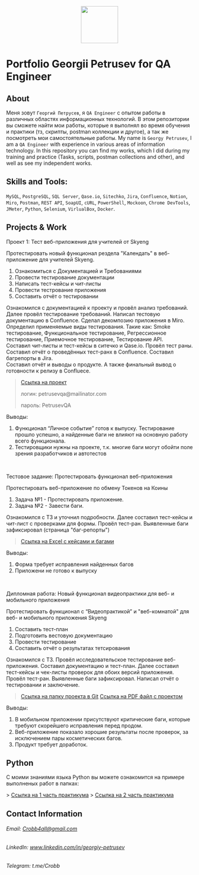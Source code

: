 <div id="header" align="center">
  <img src="https://media.giphy.com/media/owaW2hfLv4F7wyFeyM/giphy.gif" width="100"/>
</div>

# Portfolio Georgii Petrusev for QA Engineer
## About
Меня зовут ``Георгий Петрусев``, я ``QA Engineer`` с опытом работы в различных областях информационных технологий. В этом репозитории вы сможете найти мои работы, которые я выполнял во время обучения и практики (тз, скрипты, postman коллекции и другое), а так же посмотреть мои самостоятельные работы.
My name is ``Georgy Petrusev``, I am a ``QA Engineer`` with experience in various areas of information technology. In this repository you can find my works, which I did during my training and practice (Tasks, scripts, postman collections and other), and well as see my independent works.

## Skills and Tools:
``MySQL``, ``PostgreSQL``, ``SQL Server``, ``Qase.io``, ``Sitechko``, ``Jira``, ``Confluence``, ``Notion``, ``Miro``, ``Postman``, ``REST API``, ``SoapUI``, ``cURL``, ``PowerShell``, ``Mockoon``, ``Chrome DevTools``, ``JMeter``, ``Python``, ``Selenium``, ``VirlualBox``, ``Docker``.

## Projects & Work
<p> Проект 1: Тест веб-приложения для учителей от Skyeng</p>
<p>
   Протестировать новый функционал рездела "Календать" в веб-приложение для учителей Skyeng.
<p>
<ol>
  <li>Ознакомиться с Документацией и Требованиями</li>
  <li>Провести тестирование документации</li>
  <li>Написать тест-кейсы и чит-листы</li>
  <li>Провести тестрование приложения</li>
  <li>Составить отчёт о тестировании</li>
</ol>

Ознакомился с документацией к проекту и провёл анализ требований. Далее провёл тестирование требований. Написал тестовую документацию в Confluence. Сделал декомпозию приложения в Miro. <br />
   Определил применяемые виды тестирования. Такие как: Smoke тестирование, Функциональное тестирование, Регрессионное тестирование, Приемочное тестирование, Тестирование API. <br />
   Составил чит-листы и тест-кейсы в ситечко и Qase.io. Провёл тест раны. <br />
   Составил отчёт о проведённых тест-ранх в Confluence. Составил багрепорты в Jira. <br />
   Составил отчёт и выводы о продукте. А также финальный вывод о готовности к релизу в Confluece.

> <a href="https://petrusev-qa-bugreport.atlassian.net/l/cp/Ae9M3H41">Ссылка на проект</a>
> <p> логин: petrusevqa@mailinator.com </p>
> <p> пароль: PetrusevQA </p>
 
 <p>Выводы:<p>
<ol>
  <li>Функционал “Личное событие” готов к выпуску. Тестирование прошло успешно, а найденные баги не влияют на основную работу всего функционала.</li>
  <li>Тестировщики нужны на проекте, т.к. многие баги могут обойти поле зрения разработчиков и автотестов</li>
</ol>


<br> 



<p> Тестовое задание: Протестировать функционал веб-приложения</p>
<p>Протестировать веб-приложение по обмену Токенов на Коины<p>
<ol>
  <li>Задача №1 - Протестировать приложение.</li>
  <li>Задача №2 - Завести баги.</li>
</ol>

Ознакомился с ТЗ и уточнил подробности. Далее составил тест-кейсы и чит-лист с проверками для формы. Провёл тест-ран. Выявленные баги зафиксировал (страница "баг-репорты")

>  <a href="https://docs.google.com/spreadsheets/d/1tnbsh_SKyTlHI5CSo-_PeS6Sge-H5k2GIWa0Lo4SKmE/edit?usp=sharing">Ссылка на Excel с кейсами и багами</a>

 <p>Выводы:<p>
<ol>
  <li>Форма требует исправления найденных багов</li>
  <li>Приложени не готово к выпуску</li>
</ol>


<br> 



<p> Дипломная работа: Новый функционал видеопрактики для веб- и мобильного приложения</p>
<p>Протестировать функционал с “Видеопрактикой” и "веб-комнатой" для веб- и мобильного приложения Skyeng<p>
<ol>
  <li>Составить тест-план</li>
  <li>Подготовить вестовую документацию</li>
  <li>Провести тестирование</li>
  <li>Составить отчёт о результатах тетсирования</li>
</ol>

Ознакомился с ТЗ. Провёл исследовательское тестирование веб-приложения. Составил документацию и тест-план. Далее составил тест-кейсы и чек-листы проверок для обоих версий приложения. Провёл тест-ран. Выявленные баги зафиксировал. Написал отчёт о тестировании и заключение.

>  <a href="https://github.com/crobb4all/summary/tree/c8c7120596aed3539da62234135fb7dd6cbb8182/diplom">Ссылка на папку проекта в Git</a>
>  <a href="https://drive.google.com/file/d/1X0DFrlnA-MyCVQozXcGoLHfWgnAw8NAn/view?usp=sharing">Ссылка на PDF файл с проектом</a>

 <p>Выводы:<p>
<ol>
  <li>В мобильном приложении присутствуют критические баги, которые требуют скорейшего исправления перед продом.</li>
  <li>Веб-приложение показало хорошие результаты после проверок, за исключением пары косметических багов.</li>
  <li>Продукт требует доработок.</li>
</ol>

## Python
<p>С моими знаниями языка Python вы можете ознакомится на примере выполненых работ в папках:<p>
>  <a href="https://github.com/crobb4all/summary/tree/e4197a5282297d3998c06053736e1e6bb0d603de/python/Lesson_1">Ссылка на 1 часть практикума</a>
>  <a href="https://github.com/crobb4all/summary/tree/e4197a5282297d3998c06053736e1e6bb0d603de/python/Lesson_2">Ссылка на 2 часть практикума</a>

## Contact Information
###### Email: Crobb4all@gmail.com
###### LinkedIn: www.linkedin.com/in/georgiy-petrusev
###### Telegram: t.me/Crobb

